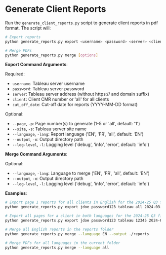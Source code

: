# Generate Client Reports

Run the `generate_client_reports.py` script to generate client reports in pdf format. The script will:

```bash
# Export reports
python generate_reports.py export <username> <password> <server> <client> <cut_off_date> [options]

# Merge PDFs
python generate_reports.py merge [options]
```

**Export Command Arguments**:

Required:

- `username`: Tableau server username
- `password`: Tableau server password
- `server`: Tableau server address (without https:// and domain suffix)
- `client`: Client CMR number or 'all' for all clients
- `cut_off_date`: Cut-off date for reports (YYYY-MM-DD format)

Optional:

- `--page`, `-p`: Page number(s) to generate (1-5 or 'all', default: '1')
- `--site`, `-s`: Tableau server site name
- `--language`, `-lang`: Report language ('EN', 'FR', 'all', default: 'EN')
- `--output`, `-o`: Output directory path
- `--log-level`, `-l`: Logging level ('debug', 'info', 'error', default: 'info')

**Merge Command Arguments**:

Optional:

- `--language`, `-lang`: Language to merge ('EN', 'FR', 'all', default: 'EN')
- `--output`, `-o`: Output directory path
- `--log-level`, `-l`: Logging level ('debug', 'info', 'error', default: 'info')

**Examples**:

```bash
# Export page 1 reports for all clients in English for the 2024-25 Q3 fiscal year
python generate_reports.py export jdoe password123 tableau all 2024-03-31 --language EN

# Export all pages for a client in both languages for the 2024-25 Q3 fiscal year
python generate_reports.py export jdoe password123 tableau 12345 2024-03-31 --page all --language all

# Merge all English reports in the reports folder
python generate_reports.py merge --language EN --output ./reports

# Merge PDFs for all languages in the current folder
python generate_reports.py merge --language all
```

